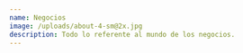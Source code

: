```yaml
---
name: Negocios
image: /uploads/about-4-sm@2x.jpg
description: Todo lo referente al mundo de los negocios.
---
```

